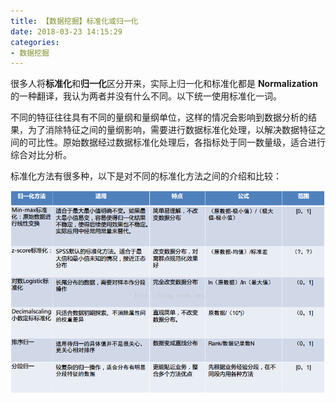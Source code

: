 ```yaml
---
title: 【数据挖掘】标准化或归一化
date: 2018-03-23 14:15:29
categories:
- 数据挖掘
---
```


很多人将**标准化**和**归一化**区分开来，实际上归一化和标准化都是 **Normalization** 的一种翻译，我认为两者并没有什么不同。以下统一使用标准化一词。

不同的特征往往具有不同的量纲和量纲单位，这样的情况会影响到数据分析的结果，为了消除特征之间的量纲影响，需要进行数据标准化处理，以解决数据特征之间的可比性。原始数据经过数据标准化处理后，各指标处于同一数量级，适合进行综合对比分析。

标准化方法有很多种，以下是对不同的标准化方法之间的介绍和比较：

![标准化方法](/images/normalization.png)

